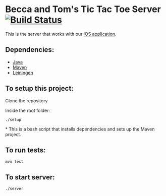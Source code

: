 # Becca and Tom's Tic Tac Toe Server [![Build Status](https://travis-ci.org/beccanelson/tttaas-project.svg?branch=master)](https://travis-ci.org/beccanelson/tttaas-project)

This is the server that works with our [iOS application](https://github.com/beccanelson/tttaas-iOS).

## Dependencies:
+ [Java](http://www.oracle.com/technetwork/java/javase/downloads/index.html)
+ [Maven](https://maven.apache.org/)
+ [Leiningen](http://leiningen.org/)

## To setup this project:
Clone the repository

Inside the root folder:

`./setup`

\* This is a bash script that installs dependencies and sets up the Maven project.

## To run tests:
`mvn test`

## To start server:
`./server`

